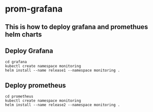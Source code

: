# prom-grafana

## This is how to deploy grafana and promethues helm charts

## Deploy Grafana 
```
cd grafana
kubectl create namespace monitoring
helm install --name release1 --namespace monitoring .
```



## Deploy prometheus 
```
cd prometheus
kubectl create namespace monitoring
helm install --name release2 --namespace monitoring .
```






































